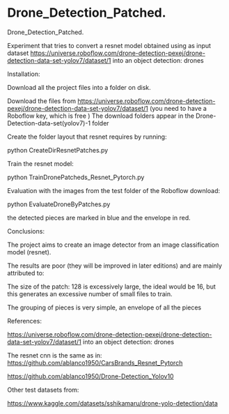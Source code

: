 # Drone_Detection_Patched.
Drone_Detection_Patched.

Experiment that tries to convert a resnet model obtained using as input dataset https://universe.roboflow.com/drone-detection-pexej/drone-detection-data-set-yolov7/dataset/1 into an object detection: drones

Installation:

Download all the project files into a folder on disk.

Download the files from https://universe.roboflow.com/drone-detection-pexej/drone-detection-data-set-yolov7/dataset/1 (you need to have a Roboflow key, which is free ) The download folders appear in the Drone-Detection-data-set(yolov7)-1 folder

Create the folder layout that resnet requires by running:

python CreateDirResnetPatches.py

Train the resnet model:

python TrainDronePatcheds_Resnet_Pytorch.py

Evaluation with the images from the test folder of the Roboflow download:

python EvaluateDroneByPatches.py

the detected pieces are marked in blue and the envelope in red.

Conclusions:

The project aims to create an image detector from an image classification model (resnet).

The results are poor (they will be improved in later editions) and are mainly attributed to:

The size of the patch: 128 is excessively large, the ideal would be 16, but this generates an excessive number of small files to train.

The grouping of pieces is very simple, an envelope of all the pieces

References:

 https://universe.roboflow.com/drone-detection-pexej/drone-detection-data-set-yolov7/dataset/1 into an object detection: drones

 The resnet cnn is the same as in:
 https://github.com/ablanco1950/CarsBrands_Resnet_Pytorch

 https://github.com/ablanco1950/Drone-Detection_Yolov10
 
 Other test datasets from:
 
 https://www.kaggle.com/datasets/sshikamaru/drone-yolo-detection/data
